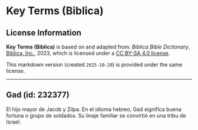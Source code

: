 # Key Terms (Biblica)

## License Information

**Key Terms (Biblica)** is based on and adapted from: _Biblica Bible Dictionary_, [Biblica, Inc.](https://www.biblica.com/), 2023, which is licensed under a [CC BY-SA 4.0 license](https://creativecommons.org/licenses/by-sa/4.0/legalcode.en).

This markdown version (created `2025-10-20`) is provided under the same license.



--------------------------------

## Gad (id: 232377)

El hijo mayor de Jacob y Zilpa. En el idioma hebreo, Gad significa buena fortuna o grupo de soldados. Su linaje familiar se convirtió en una tribu de Israel.


